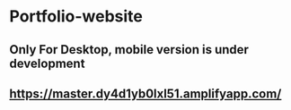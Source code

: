 # Portfolio-website

## Only For Desktop, mobile version is under development

## https://master.dy4d1yb0lxl51.amplifyapp.com/
